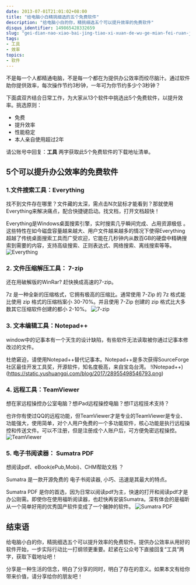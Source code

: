 ```yaml
---
date: 2013-07-01T21:01:02+08:00
title: "给电脑小白精挑细选的五个免费软件"
description: "给电脑小白的你，精挑细选五个可以提升效率的免费软件"
disqus_identifier: 149865428332659
slug: "gei-dian-nao-xiao-bai-jing-tiao-xi-xuan-de-wu-ge-mian-fei-ruan-jian"  
tags:
- 工具
- 效率
topics:
- 软件
---
```


不是每一个人都精通电脑，不是每一个都在为提供办公效率而绞尽脑汁。通过软件助你提供效率，每次操作节约3秒钟，一年可为你节约多少个3秒钟？

下面虞双齐结合日常工作，为大家从13个软件中挑选出5个免费软件，以提升效率。挑选原则：
+ 免费  
+ 提升效率  
+ 性能稳定 
+ 本人亲自使用超过2年

请公账号中回复：**工具** 两字获取此5个免费软件的下载地址清单。

## 5个可以提升办公效率的免费软件

###  1.文件搜索工具：Everything
找不到文件存在哪里？文件藏的太深，需点击N次鼠标才能看到？那就使用Everything来解决痛点，配合快捷键启动。找文档，打开文档超快！

Everything是Windows桌面搜索引擎，实时搜索几乎瞬间完成、占用资源极低 。这些特性在如今磁盘容量越来越大、用户文件越来越多的情况下使得Everything超越了传统桌面搜索工具而广受欢迎，它能在几秒钟内从数百GB的硬盘中精确搜索到需要的内容，支持高级搜索、正则表达式、网络搜索、离线搜索等等。
![Everything](https://static.yushuangqi.com/blog/2017/9946694708938328.png)


### 2. 文件压缩解压工具： 7-zip
还在用破解版的WinRar? 赶快换成高速的7-zip。

7z 是一种全新的压缩格式，它拥有极高的压缩比。通常使用 7-Zip 的 7z 格式能比使用 zip 格式的压缩档案小 30-70%。并且使用 7-Zip 创建的 zip 格式比大多数其它压缩软件创建的都小 2-10%。
![7-zip](https://static.yushuangqi.com/blog/2017/e6b2d567-ffd6-4b95-81fb-5495296d137c.png)


### 3. 文本编辑工具：Notepad++
 window中的记事本有一个天生的设计缺陷，有些软件无法读取被你通过记事本修改过的文件。

杜绝窘迫，请使用Notepad++替代记事本。Notepad++是多次获得SourceForge社区最佳开发工具奖，开源软件，知名度极高，来自宝岛台湾。
!(Notepad++)(https://static.yushuangqi.com/blog/2017/28955498546793.png)

### 4. 远程工具：TeamViewer
想在家远程操控办公室电脑？想iPad远程操控电脑？想IT远程技术支持？ 

也许你有使过QQ的远程功能，但TeamViewer才是专业的TeamViewer是专业、功能强大，使用简单，对个人用户免费的一个多功能软件，核心功能是执行远程操控和传送文件。可以不注册，但是注册成个人账户后，可方便免密远程操控。
![TeamViewer](https://static.yushuangqi.com/blog/2017/227e6ea3-0a8d-4204-afef-21fafffadcfb.png)


### 5. 电子书阅读器：  Sumatra PDF 
想阅读pdf、eBook(ePub,Mobi)、CHM帮助文档 ？ 

Sumatra 是一款开源免费的 电子书阅读器, 小巧、迅速是其最大的特点。 

Sumatra PDF 是你的首选，因为日常以阅读pdf为主，快速的打开和阅读pdf才是办公刚需。即使你在使用福昕阅读器，也赶快再安装Sumatra。深有体会的是福昕从一个简单好用的优秀国产软件变成了一个臃肿的软件。
![Sumatra PDF](https://static.yushuangqi.com/blog/2017/3983592190066534.png)

## 结束语
给电脑小白的你，精挑细选五个可以提升效率的免费软件。提供办公效率从用好的软件开始，一步实际行动比一打纲领更重要。赶紧在公众号下直接回复“工具”两字，获取下载地址吧！

分享是一种生活的信念，明白了分享的同时，明白了存在的意义。如果本文有给你带来价值，请分享给你的朋友吧！

 
 
